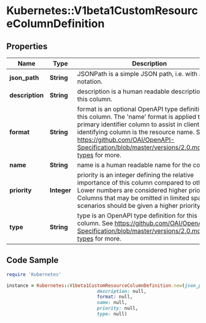 # Kubernetes::V1beta1CustomResourceColumnDefinition

## Properties

Name | Type | Description | Notes
------------ | ------------- | ------------- | -------------
**json_path** | **String** | JSONPath is a simple JSON path, i.e. with array notation. | 
**description** | **String** | description is a human readable description of this column. | [optional] 
**format** | **String** | format is an optional OpenAPI type definition for this column. The &#39;name&#39; format is applied to the primary identifier column to assist in clients identifying column is the resource name. See https://github.com/OAI/OpenAPI-Specification/blob/master/versions/2.0.md#data-types for more. | [optional] 
**name** | **String** | name is a human readable name for the column. | 
**priority** | **Integer** | priority is an integer defining the relative importance of this column compared to others. Lower numbers are considered higher priority. Columns that may be omitted in limited space scenarios should be given a higher priority. | [optional] 
**type** | **String** | type is an OpenAPI type definition for this column. See https://github.com/OAI/OpenAPI-Specification/blob/master/versions/2.0.md#data-types for more. | 

## Code Sample

```ruby
require 'Kubernetes'

instance = Kubernetes::V1beta1CustomResourceColumnDefinition.new(json_path: null,
                                 description: null,
                                 format: null,
                                 name: null,
                                 priority: null,
                                 type: null)
```


